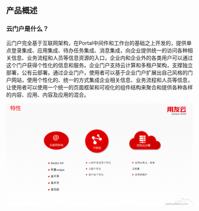 ## 产品概述


### 云门户是什么？

云门户完全基于互联网架构，在Portal中间件和工作台的基础之上开发的，提供单点登录集成、应用集成、待办任务集成、消息集成，向企业提供统一的访问各种相关信息、业务流程和人员等信息资源的入口，企业内和企业外的各类用户可以通过这个门户获得个性化的信息和服务。企业门户支持云计算和多租户架构，支撑独立部署，公有云部署。通过企业门户，使用者可以基于企业门户扩展出自己风格的门户网站，使用个性化的、统一的方式集成企业相关信息、业务流程和人员等信息，让使用者可以使用一个统一的页面框架和可视化的组件结构来聚合和提供各种各样的内容、应用、内容及应用的混合。

![](/articles/cportal/1-/images/1.PNG)